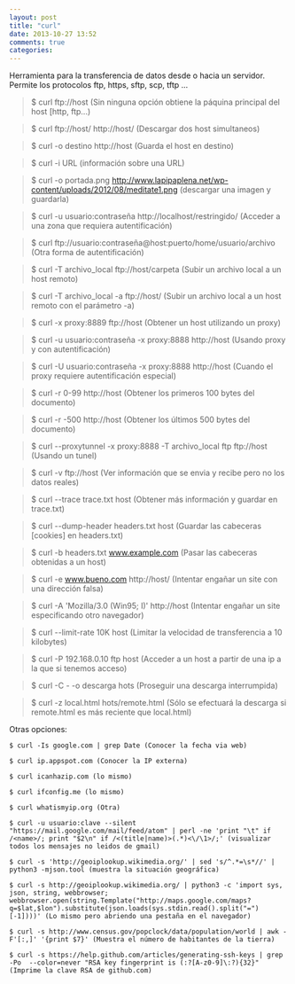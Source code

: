 ```yaml
---
layout: post
title: "curl"
date: 2013-10-27 13:52
comments: true
categories: 
---
```

Herramienta para la transferencia de datos desde o hacia un servidor. Permite los protocolos ftp, https, sftp, scp, tftp ...

>$ curl ftp://host (Sin ninguna opción obtiene la páquina principal del host [http, ftp...)

>$ curl ftp://host/ http://host/ (Descargar dos host simultaneos) 

>$ curl -o destino http://host (Guarda el host en destino)

>$ curl -i URL (información sobre una URL)

>$ curl -o portada.png http://www.lapipaplena.net/wp-content/uploads/2012/08/meditate1.png (descargar una imagen y guardarla)

>$ curl -u usuario:contraseña http://localhost/restringido/ (Acceder a una zona que requiera autentificación)

>$ curl ftp://usuario:contraseña@host:puerto/home/usuario/archivo (Otra forma de autentificación)

>$ curl -T archivo_local ftp://host/carpeta (Subir un archivo local a un host remoto)

>$ curl -T archivo_local -a ftp://host/ (Subir un archivo local a un host remoto con el parámetro -a)

>$ curl -x proxy:8889 ftp://host (Obtener un host utilizando un proxy)

>$ curl -u usuario:contraseña -x proxy:8888 http://host (Usando proxy y con autentificación)

>$ curl -U usuario:contraseña -x proxy:8888 http://host (Cuando el proxy requiere autentificación especial)

>$ curl -r 0-99 http://host (Obtener los primeros 100 bytes del documento)

>$ curl -r -500 http://host (Obtener los últimos 500 bytes del documento)

>$ curl --proxytunnel -x proxy:8888 -T archivo_local ftp ftp://host (Usando un tunel)

>$ curl -v ftp://host (Ver información que se envia y recibe pero no los datos reales)

>$ curl --trace trace.txt host (Obtener más información y guardar en trace.txt)

>$ curl --dump-header headers.txt host (Guardar las cabeceras [cookies] en headers.txt)

>$ curl -b headers.txt www.example.com (Pasar las cabeceras obtenidas a un host)

>$ curl -e www.bueno.com http://host/ (Intentar engañar un site con una dirección falsa)

>$ curl -A 'Mozilla/3.0 (Win95; I)' http://host (Intentar engañar un site especificando otro navegador)

>$ curl --limit-rate 10K host (Limitar la velocidad de transferencia a 10 kilobytes)

>$ curl -P 192.168.0.10 ftp host (Acceder a un host a partir de una ip a la que si tenemos acceso)

>$ curl -C - -o descarga hots (Proseguir una descarga interrumpida)

>$ curl -z local.html hots/remote.html (Sólo se efectuará la descarga si remote.html es más reciente que local.html)

Otras opciones:

	$ curl -Is google.com | grep Date (Conocer la fecha via web)

	$ curl ip.appspot.com (Conocer la IP externa) 

	$ curl icanhazip.com (lo mismo)

	$ curl ifconfig.me (lo mismo)

	$ curl whatismyip.org (Otra) 

	$ curl -u usuario:clave --silent "https://mail.google.com/mail/feed/atom" | perl -ne 'print "\t" if /<name>/; print "$2\n" if /<(title|name)>(.*)<\/\1>/;' (visualizar todos los mensajes no leidos de gmail)

	$ curl -s 'http://geoiplookup.wikimedia.org/' | sed 's/^.*=\s*//' | python3 -mjson.tool (muestra la situación geográfica)

	$ curl -s http://geoiplookup.wikimedia.org/ | python3 -c 'import sys, json, string, webbrowser; webbrowser.open(string.Template("http://maps.google.com/maps?q=$lat,$lon").substitute(json.loads(sys.stdin.read().split("=")[-1])))' (Lo mismo pero abriendo una pestaña en el navegador)

	$ curl -s http://www.census.gov/popclock/data/population/world | awk -F'[:,]' '{print $7}' (Muestra el número de habitantes de la tierra)

	$ curl -s https://help.github.com/articles/generating-ssh-keys | grep -Po  --color=never "RSA key fingerprint is (:?[A-z0-9]\:?){32}" (Imprime la clave RSA de github.com)

